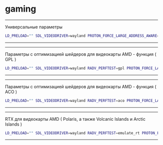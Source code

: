 # gaming

--------------------------------------

Универсальные параметры 

```bash
LD_PRELOAD="" SDL_VIDEODRIVER=wayland PROTON_FORCE_LARGE_ADDRESS_AWARE=1 DXVK_ASYNC=1 PROTON_NO_ESYNC=1 PROTON_NO_FSYNC=1 mangohud gamemoderun %command%
```
---------------------------------------

---------------------------------------

Параметры с оптимизацией шейдеров для видеокарты AMD - функция ( GPL )

```bash
LD_PRELOAD="" SDL_VIDEODRIVER=wayland RADV_PERFTEST=gpl PROTON_FORCE_LARGE_ADDRESS_AWARE=1 DXVK_ASYNC=1 PROTON_NO_ESYNC=1 PROTON_NO_FSYNC=1 mangohud gamemoderun %command%
```
---------------------------------------

---------------------------------------

Параметры с оптимизацией шейдеров для видеокарты AMD - функция ( ACO )

```bash
LD_PRELOAD="" SDL_VIDEODRIVER=wayland RADV_PERFTEST=aco PROTON_FORCE_LARGE_ADDRESS_AWARE=1 DXVK_ASYNC=1 PROTON_NO_ESYNC=1 PROTON_NO_FSYNC=1 mangohud gamemoderun %command%
```
---------------------------------------

---------------------------------------
RTX для видеокарты AMD ( Polaris, а также Volcanic Islands и Arctic Islands )

```bash
LD_PRELOAD="" SDL_VIDEODRIVER=wayland RADV_PERFTEST=emulate_rt PROTON_FORCE_LARGE_ADDRESS_AWARE=1 DXVK_ASYNC=1 PROTON_NO_ESYNC=1 PROTON_NO_FSYNC=1 mangohud gamemoderun %command%
```
---------------------------------------

